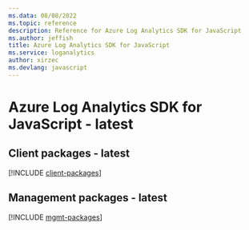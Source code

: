 ```yaml
---
ms.data: 08/08/2022
ms.topic: reference
description: Reference for Azure Log Analytics SDK for JavaScript
ms.author: jeffish
title: Azure Log Analytics SDK for JavaScript
ms.service: loganalytics
author: xirzec
ms.devlang: javascript
---
```

# Azure Log Analytics SDK for JavaScript - latest

## Client packages - latest
[!INCLUDE [client-packages](log-analytics-client-index.md)]
## Management packages - latest
[!INCLUDE [mgmt-packages](log-analytics-mgmt-index.md)]